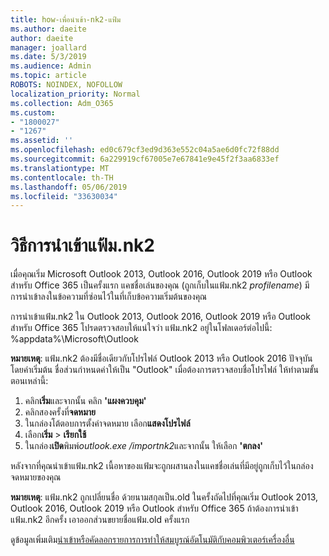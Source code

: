 ```yaml
---
title: how-เพื่อนำเข้า-nk2-แฟ้ม
ms.author: daeite
author: daeite
manager: joallard
ms.date: 5/3/2019
ms.audience: Admin
ms.topic: article
ROBOTS: NOINDEX, NOFOLLOW
localization_priority: Normal
ms.collection: Adm_O365
ms.custom:
- "1800027"
- "1267"
ms.assetid: ''
ms.openlocfilehash: ed0c679cf3ed9d363e552c04a5ae6d0fc72f88dd
ms.sourcegitcommit: 6a229919cf67005e7e67841e9e45f2f3aa6833ef
ms.translationtype: MT
ms.contentlocale: th-TH
ms.lasthandoff: 05/06/2019
ms.locfileid: "33630034"
---
```

# <a name="how-to-import-nk2-files"></a>วิธีการนำเข้าแฟ้ม.nk2 

เมื่อคุณเริ่ม Microsoft Outlook 2013, Outlook 2016, Outlook 2019 หรือ Outlook สำหรับ Office 365 เป็นครั้งแรก แคชชื่อเล่นของคุณ (ถูกเก็บในแฟ้ม.nk2 *profilename*) มีการนำเข้าลงในข้อความที่ซ่อนไว้ในที่เก็บข้อความเริ่มต้นของคุณ

การนำเข้าแฟ้ม.nk2 ใน Outlook 2013, Outlook 2016, Outlook 2019 หรือ Outlook สำหรับ Office 365 โปรดตรวจสอบให้แน่ใจว่า แฟ้ม.nk2 อยู่ในโฟลเดอร์ต่อไปนี้: %appdata%\Microsoft\Outlook

**หมายเหตุ**: แฟ้ม.nk2 ต้องมีชื่อเดียวกับโปรไฟล์ Outlook 2013 หรือ Outlook 2016 ปัจจุบัน โดยค่าเริ่มต้น ชื่อส่วนกำหนดค่าให้เป็น "Outlook" เมื่อต้องการตรวจสอบชื่อโปรไฟล์ ให้ทำตามขั้นตอนเหล่านี้: 
1. คลิก**เริ่ม**และจากนั้น คลิก **'แผงควบคุม'**
2. คลิกสองครั้งที่**จดหมาย**
3. ในกล่องโต้ตอบการตั้งค่าจดหมาย เลือก**แสดงโปรไฟล์**
4. เลือก**เริ่ม** > **เรียกใช้**
5. ในกล่อง**เปิด**พิมพ์*outlook.exe /importnk2*และจากนั้น ให้เลือก **'ตกลง'** 

หลังจากที่คุณนำเข้าแฟ้ม.nk2 เนื้อหาของแฟ้มจะถูกผสานลงในแคชชื่อเล่นที่มีอยู่ถูกเก็บไว้ในกล่องจดหมายของคุณ

**หมายเหตุ**: แฟ้ม.nk2 ถูกเปลี่ยนชื่อ ด้วยนามสกุลเป็น.old ในครั้งถัดไปที่คุณเริ่ม Outlook 2013, Outlook 2016, Outlook 2019 หรือ Outlook สำหรับ Office 365 ถ้าต้องการนำเข้าแฟ้ม.nk2 อีกครั้ง เอาออกส่วนขยายชื่อแฟ้ม.old ครั้งแรก

ดูข้อมูลเพิ่มเติม[นำเข้าหรือคัดลอกรายการการทำให้สมบูรณ์อัตโนมัติกับคอมพิวเตอร์เครื่องอื่น](https://support.microsoft.com/en-us/help/2806550/how-to-import-nk2-files-into-outlook%)